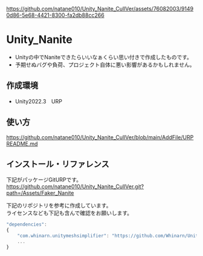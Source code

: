 
https://github.com/natane010/Unity_Nanite_CullVer/assets/76082003/91490d86-5e68-4421-8300-fa2db88cc266
# Unity_Nanite
- Unityの中でNaniteできたらいいなぁくらい思い付きで作成したものです。
- 予期せぬバグや負荷、プロジェクト自体に悪い影響があるかもしれません。
## 作成環境
- Unity2022.3　URP  
## 使い方
https://github.com/natane010/Unity_Nanite_CullVer/blob/main/AddFile/URPREADME.md  

## インストール・リファレンス

下記がパッケージGitURPです。  
https://github.com/natane010/Unity_Nanite_CullVer.git?path=/Assets/Faker_Nanite

下記のリポジトリを参考に作成しています。  
ライセンスなども下記も含んで確認をお願いします。  
```javascript
"dependencies": 
{
    "com.whinarn.unitymeshsimplifier": "https://github.com/Whinarn/UnityMeshSimplifier.git",
    ...
}
```
